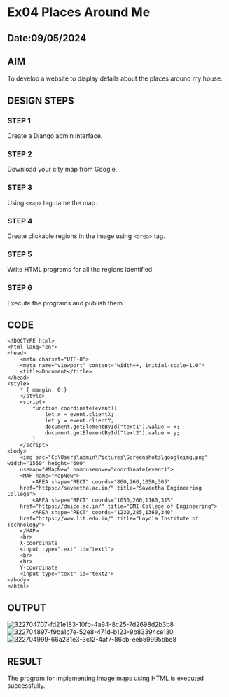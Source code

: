 # Ex04 Places Around Me
## Date:09/05/2024 

## AIM
To develop a website to display details about the places around my house.

## DESIGN STEPS

### STEP 1
Create a Django admin interface.

### STEP 2
Download your city map from Google.

### STEP 3
Using ```<map>``` tag name the map.

### STEP 4
Create clickable regions in the image using ```<area>``` tag.

### STEP 5
Write HTML programs for all the regions identified.

### STEP 6
Execute the programs and publish them.

## CODE
```
<!DOCTYPE html>
<html lang="en">
<head>
    <meta charset="UTF-8">
    <meta name="viewport" content="width=+, initial-scale=1.0">
    <title>Document</title>
</head>
<style>
    * { margin: 0;}
    </style>
    <script>
        function coordinate(event){
            let x = event.clientX;
            let y = event.clientY;
            document.getElementById("text1").value = x;
            document.getElementById("text2").value = y;
        }
    </script>
<body>
    <img src="C:\Users\admin\Pictures\Screenshots\googleimg.png" width="1550" height="600"
    usemap="#MapNew" onmousemove="coordinate(event)">
    <MAP name="MapNew">
        <AREA shape="RECT" coords="860,260,1050,305"
    href="https://saveetha.ac.in/" title="Saveetha Engineering College">
        <AREA shape="RECT" coords="1050,260,1160,315"
    href="https://dmice.ac.in/" title="DMI College of Engineering">
        <AREA shape="RECT" coords="1230,285,1360,340"
    href="https://www.lit.edu.in/" title="Loyola Institute of Technology">
    </MAP>
    <br>
    X-coordinate
    <input type="text" id="text1">
    <br>
    <br>
    Y-coordinate
    <input type="text" id="text2">
</body>
</html>
```

## OUTPUT
![322704707-fd21e183-10fb-4a94-8c25-7d2698d2b3b8](https://github.com/ROGITHGANESH/NearMe/assets/152588322/9f8c0338-df24-4528-9e7f-d6c49ef5fdab)
![322704897-f9ba1c7e-52e8-471d-b123-9b83394ce130](https://github.com/ROGITHGANESH/NearMe/assets/152588322/d977feab-bf46-49c6-ad3c-e9f96e67aa36)
![322704999-66a281e3-3c12-4af7-86cb-eeb59995bbe8](https://github.com/ROGITHGANESH/NearMe/assets/152588322/30445d03-8e96-4e4b-940e-9ec8384c43ae)







## RESULT
The program for implementing image maps using HTML is executed successfully.
